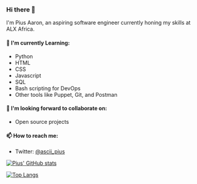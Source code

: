 ### Hi there 👋

I'm Pius Aaron, an aspiring software engineer currently honing my skills at ALX Africa.

#### 🌱 I'm currently Learning:
- Python
- HTML
- CSS
- Javascript
- SQL
- Bash scripting for DevOps
- Other tools like Puppet, Git, and Postman

#### 👯 I'm looking forward to collaborate on:
- Open source projects

#### 📫 How to reach me:
- Twitter: [@ascii_pius](https://twitter.com/ascii_pius)


[![Pius' GitHub stats](https://github-readme-stats.vercel.app/api?username=pius-aaron04)](https://github.com/anuraghazra/github-readme-stats)

[![Top Langs](https://github-readme-stats.vercel.app/api/top-langs/?username=pius-aaron04&layout=donut-vertical)](https://github.com/anuraghazra/github-readme-stats)
